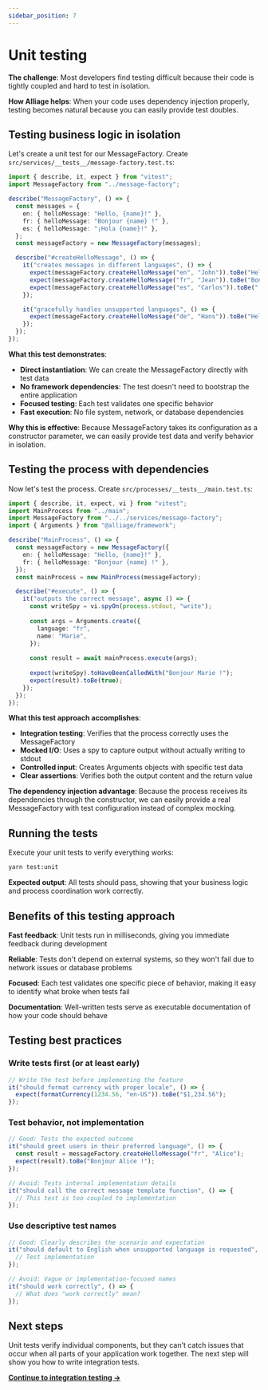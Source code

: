 ```yaml
---
sidebar_position: 7
---
```


# Unit testing

**The challenge**: Most developers find testing difficult because their code is tightly coupled and hard to test in isolation.

**How Alliage helps**: When your code uses dependency injection properly, testing becomes natural because you can easily provide test doubles.

## Testing business logic in isolation

Let's create a unit test for our MessageFactory. Create `src/services/__tests__/message-factory.test.ts`:

```typescript title="src/services/__tests__/message-factory.test.ts"
import { describe, it, expect } from "vitest";
import MessageFactory from "../message-factory";

describe("MessageFactory", () => {
  const messages = {
    en: { helloMessage: "Hello, {name}!" },
    fr: { helloMessage: "Bonjour {name} !" },
    es: { helloMessage: "¡Hola {name}!" },
  };
  const messageFactory = new MessageFactory(messages);

  describe("#createHelloMessage", () => {
    it("creates messages in different languages", () => {
      expect(messageFactory.createHelloMessage("en", "John")).toBe("Hello, John!");
      expect(messageFactory.createHelloMessage("fr", "Jean")).toBe("Bonjour Jean !");
      expect(messageFactory.createHelloMessage("es", "Carlos")).toBe("¡Hola Carlos!");
    });

    it("gracefully handles unsupported languages", () => {
      expect(messageFactory.createHelloMessage("de", "Hans")).toBe("Hello, Hans!");
    });
  });
});
```

**What this test demonstrates**:
- **Direct instantiation**: We can create the MessageFactory directly with test data
- **No framework dependencies**: The test doesn't need to bootstrap the entire application
- **Focused testing**: Each test validates one specific behavior
- **Fast execution**: No file system, network, or database dependencies

**Why this is effective**: Because MessageFactory takes its configuration as a constructor parameter, we can easily provide test data and verify behavior in isolation.

## Testing the process with dependencies

Now let's test the process. Create `src/processes/__tests__/main.test.ts`:

```typescript title="src/processes/__tests__/main.test.ts"
import { describe, it, expect, vi } from "vitest";
import MainProcess from "../main";
import MessageFactory from "../../services/message-factory";
import { Arguments } from "@alliage/framework";

describe("MainProcess", () => {
  const messageFactory = new MessageFactory({
    en: { helloMessage: "Hello, {name}!" },
    fr: { helloMessage: "Bonjour {name} !" },
  });
  const mainProcess = new MainProcess(messageFactory);

  describe("#execute", () => {
    it("outputs the correct message", async () => {
      const writeSpy = vi.spyOn(process.stdout, "write");
      
      const args = Arguments.create({
        language: "fr",
        name: "Marie",
      });
      
      const result = await mainProcess.execute(args);
      
      expect(writeSpy).toHaveBeenCalledWith("Bonjour Marie !");
      expect(result).toBe(true);
    });
  });
});
```

**What this test approach accomplishes**:
- **Integration testing**: Verifies that the process correctly uses the MessageFactory
- **Mocked I/O**: Uses a spy to capture output without actually writing to stdout
- **Controlled input**: Creates Arguments objects with specific test data
- **Clear assertions**: Verifies both the output content and the return value

**The dependency injection advantage**: Because the process receives its dependencies through the constructor, we can easily provide a real MessageFactory with test configuration instead of complex mocking.

## Running the tests

Execute your unit tests to verify everything works:

```bash
yarn test:unit
```

**Expected output**: All tests should pass, showing that your business logic and process coordination work correctly.

## Benefits of this testing approach

**Fast feedback**: Unit tests run in milliseconds, giving you immediate feedback during development

**Reliable**: Tests don't depend on external systems, so they won't fail due to network issues or database problems

**Focused**: Each test validates one specific piece of behavior, making it easy to identify what broke when tests fail

**Documentation**: Well-written tests serve as executable documentation of how your code should behave

## Testing best practices

### Write tests first (or at least early)
```typescript
// Write the test before implementing the feature
it("should format currency with proper locale", () => {
  expect(formatCurrency(1234.56, "en-US")).toBe("$1,234.56");
});
```

### Test behavior, not implementation
```typescript
// Good: Tests the expected outcome
it("should greet users in their preferred language", () => {
  const result = messageFactory.createHelloMessage("fr", "Alice");
  expect(result).toBe("Bonjour Alice !");
});

// Avoid: Tests internal implementation details
it("should call the correct message template function", () => {
  // This test is too coupled to implementation
});
```

### Use descriptive test names
```typescript
// Good: Clearly describes the scenario and expectation
it("should default to English when unsupported language is requested", () => {
  // Test implementation
});

// Avoid: Vague or implementation-focused names
it("should work correctly", () => {
  // What does "work correctly" mean?
});
```

## Next steps

Unit tests verify individual components, but they can't catch issues that occur when all parts of your application work together. The next step will show you how to write integration tests.

**[Continue to integration testing →](/docs/tutorial/integration-testing)** 